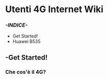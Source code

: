 # Utenti 4G Internet Wiki
### ***-INDICE-***
- Get Started!
- Huawei B535



## -Get Started!
### Che cos'è il 4G?
